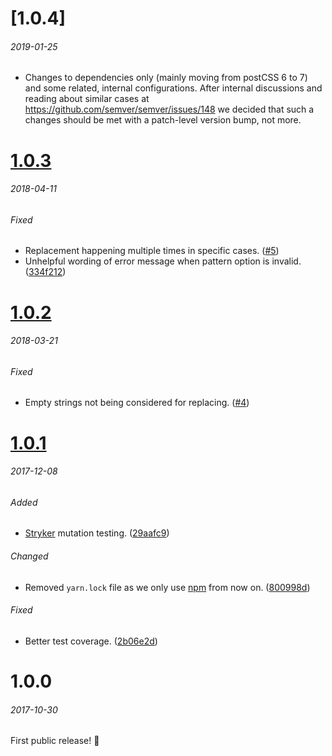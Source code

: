 # [1.0.4]
###### 2019-01-25
- Changes to dependencies only (mainly moving from postCSS 6 to 7) and some related, internal configurations.
After internal discussions and reading about similar cases at https://github.com/semver/semver/issues/148 
we decided that such a changes should be met with a patch-level version bump, not more.

# [1.0.3]
###### 2018-04-11

###### Fixed
- Replacement happening multiple times in specific cases. ([#5])
- Unhelpful wording of error message when pattern option is invalid. ([334f212])

# [1.0.2]
###### 2018-03-21

###### Fixed
- Empty strings not being considered for replacing. ([#4])

# [1.0.1]
###### 2017-12-08

###### Added
- [Stryker] mutation testing. ([29aafc9])

###### Changed
- Removed `yarn.lock` file as we only use [npm] from now on. ([800998d])

###### Fixed
- Better test coverage. ([2b06e2d])


# 1.0.0
###### 2017-10-30

First public release! 🎉


[1.0.3]: https://github.com/gridonic/postcss-replace/compare/1.0.2...1.0.3
[1.0.2]: https://github.com/gridonic/postcss-replace/compare/1.0.1...1.0.2
[1.0.1]: https://github.com/gridonic/postcss-replace/compare/1.0.0...1.0.1

[Stryker]: https://github.com/stryker-mutator/stryker
[npm]: https://www.npmjs.com/

[2b06e2d]: https://github.com/gridonic/postcss-replace/commit/2b06e2d
[29aafc9]: https://github.com/gridonic/postcss-replace/commit/29aafc9
[800998d]: https://github.com/gridonic/postcss-replace/commit/800998d
[334f212]: https://github.com/gridonic/postcss-replace/commit/334f212

[#4]: https://github.com/gridonic/postcss-replace/issues/4
[#5]: https://github.com/gridonic/postcss-replace/issues/5
